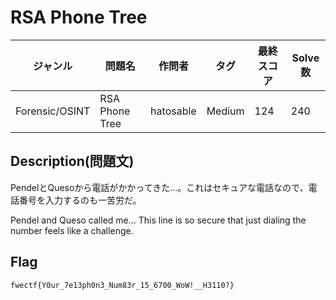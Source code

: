 # RSA Phone Tree

|ジャンル|問題名|作問者|タグ|最終スコア|Solve数|
|---|---|---|---|---|---|
|Forensic/OSINT|RSA Phone Tree|hatosable|Medium|124|240|
## Description(問題文)

PendelとQuesoから電話がかかってきた…。これはセキュアな電話なので、電話番号を入力するのも一苦労だ。

Pendel and Queso called me... This line is so secure that just dialing the number feels like a challenge.

## Flag

`fwectf{Y0ur_7e13ph0n3_Num83r_15_6700_WoW!__H3110?}`

